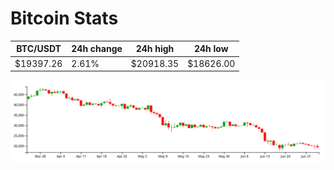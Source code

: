 # Bitcoin Stats

BTC/USDT|24h change|24h high|24h low|
|---|---|---|---|
|$19397.26|2.61%|$20918.35|$18626.00|

<img src="./chart.svg">
